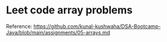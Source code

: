 # Leet code array problems

Reference:
  https://github.com/kunal-kushwaha/DSA-Bootcamp-Java/blob/main/assignments/05-arrays.md
